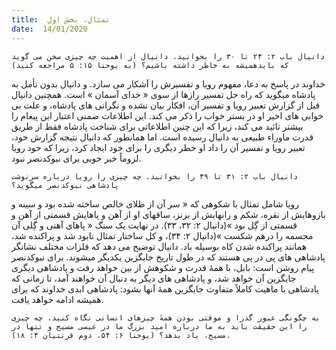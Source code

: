 ```yaml
---
title:  تمثال، بخش اول
date:  14/01/2020
---
```


`دانیال باب ۲: ۲۴ تا ۳۰ را بخوانید. دانیال از اهمیت چه چیزی سخن می گوید که بایدهمیشه به خاطر داشته باشیم؟ (به یوحنا ۱۵: ۵ مراجعه کنید)`

خداوند در پاسخ به دعا، مفهوم رویا و تفسیرش را آشکار می سازد. و دانیال بدون تأمل به پادشاه میگوید که راه حل تفسیر رازها از سوی « خدای آسمان » است. همچنین دانیال قبل از گزارش تعبیر رویا و تفسیر آن، افکار بیان نشده و نگرانی های پادشاه، و علت بی خوابی های اخیر او در بستر خواب را ذکر می کند. این اطلاعات ضمنی اعتبار این پیغام را بیشتر تائید می کند، زیرا که این چنین اطلاعاتی برای شناخت پادشاه فقط از طریق قدرت ماوراء طبیعی به دانیال رسیده است. اما همانطور که دانیال نتیجه گزارش خود، تعبیر رویا و تفسیر آن را داد او  خطر دیگری را برای خود ایجاد کرد، زیرا که خود رویا لزوماً خبر خوبی برای نبوکدنصر نبود.

`دانیال باب ۲: ۳۱ تا ۴۹ را بخوانید. چه چیزی را رویا درباره سرنوشت پادشاهی نبوکدنصر میگوید؟`

رویا شامل تمثال با شکوهی که « سر آن از طلای خالص ساخته شده بود و سینه و بازوهایش از نقره، شکم و رانهایش از برنز، ساقهای او از آهن و پاهایش قسمتی از آهن و قسمتی از گِل بود »(دانیال ۲: ۳۲، ۳۳). در نهایت یک سنگ « پاهای آهنی و گِلی آن مجسمه را درهم شکست »(دانیال ۲: ۳۴)، و کل ساختار تمثال نابود شد و پراکنده شد، همانند پراکنده شدن کاه بوسیله باد. دانیال توضیح می دهد که فلزات مختلف نشانگر پادشاهی های پی در پی هستند که در طول تاریخ جایگزین یکدیگر میشوند. برای نبوکدنصر پیام روشن است: بابل، با همهٔ قدرت و شکوهش از بین خواهد رفت و پادشاهی دیگری جایگزین آن خواهد شد، و پادشاهی های دیگر به دنبال آن خواهند آمد، تا زمانی که پادشاهی با ماهیت کاملاً متفاوت جایگزین همهٔ آنها بشود: پادشاهی ابدی خداوند که برای همیشه ادامه خواهد یافت.

`به چگونگی عبور گذرا و موقتی بودن همهٔ چیزهای انسانی نگاه کنید. چه چیزی را این حقیقت باید به ما درباره امید بزرگ ما در عیسی مسیح و تنها در مسیح، یاد بدهد؟ (یوحنا ۶: ۵۴، دوم قرنتیان ۴: ۱۸).`